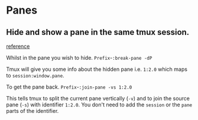 # Panes
## Hide and show a pane in the same tmux session.

[reference](https://itectec.com/unixlinux/how-to-hide-a-tmux-pane/)

Whilst in the pane you wish to hide.
`Prefix`-`:break-pane -dP`

Tmux will give you some info about the hidden pane i.e. `1:2.0` which maps to `session:window.pane`.

To get the pane back.
`Prefix`-`:join-pane -vs 1:2.0`

This tells tmux to split the current pane vertically (`-v`) and to join the source pane (`-s`) with identifier `1:2.0`.
You don't need to add the `session` or the `pane` parts of the identifier.



